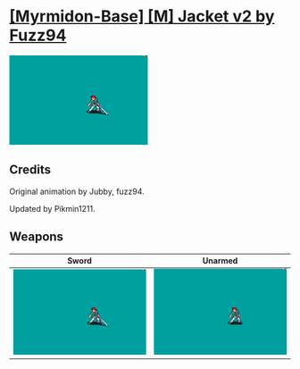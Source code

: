 # [\[Myrmidon-Base\] \[M\] Jacket v2 by Fuzz94](./)

<img src="./1.%20Sword/Sword_000.png" alt="[Myrmidon-Base] [M] Jacket v2 by Fuzz94 standing" />

## Credits

Original animation by Jubby, fuzz94.

Updated by Pikmin1211.

## Weapons


|Sword |Unarmed |
|  :---: | :---: |
| <img alt="Sword animation" src="./1.%20Sword/Sword.gif" /> | <img alt="Unarmed animation" src="./8.%20Unarmed/Unarmed.gif" /> |
